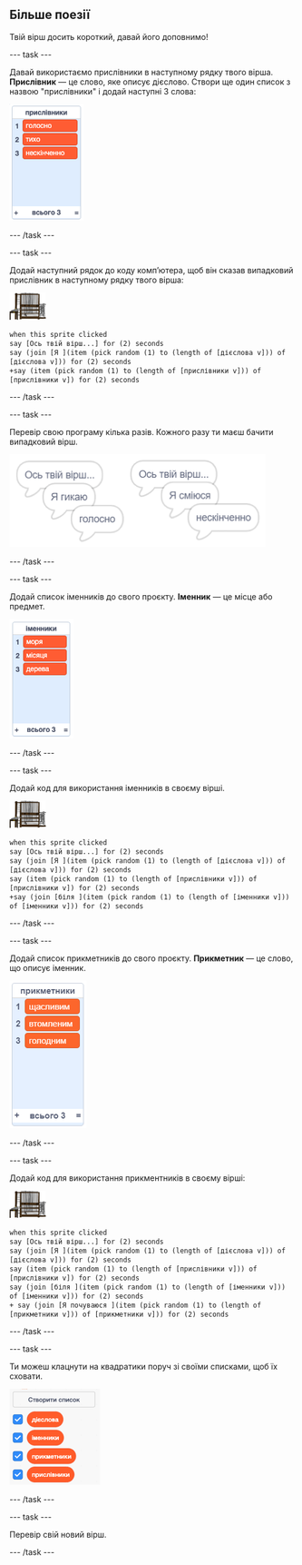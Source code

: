 ## Більше поезії

Твій вірш досить короткий, давай його доповнимо!

--- task ---

Давай використаємо прислівники в наступному рядку твого вірша. **Прислівник** — це слово, яке описує дієслово. Створи ще один список з назвою "прислівники" і додай наступні 3 слова:

![список слів "голосно", "тихо", "нескінченно"](images/poetry-adverbs.png)

--- /task ---

--- task ---

Додай наступний рядок до коду комп’ютера, щоб він сказав випадковий прислівник в наступному рядку твого вірша:

![спрайт комп’ютера](images/computer-sprite.png)

```blocks3
when this sprite clicked
say [Ось твій вірш...] for (2) seconds
say (join [Я ](item (pick random (1) to (length of [дієслова v])) of [дієслова v])) for (2) seconds
+say (item (pick random (1) to (length of [прислівники v])) of [прислівники v]) for (2) seconds
```

--- /task ---

--- task ---

Перевір свою програму кілька разів. Кожного разу ти маєш бачити випадковий вірш.

![випадкові хмарки з прислівниками](images/poetry-adverb-test.png)

--- /task ---

--- task ---

Додай список іменників до свого проєкту. **Іменник** — це місце або предмет.

![список іменників зі словами "моря", "місяця", "дерева"](images/poetry-nouns.png)

--- /task ---

--- task ---

Додай код для використання іменників в своєму вірші.

![спрайт комп’ютера](images/computer-sprite.png)

```blocks3
when this sprite clicked
say [Ось твій вірш...] for (2) seconds
say (join [Я ](item (pick random (1) to (length of [дієслова v])) of [дієслова v])) for (2) seconds
say (item (pick random (1) to (length of [прислівники v])) of [прислівники v]) for (2) seconds
+say (join [біля ](item (pick random (1) to (length of [іменники v])) of [іменники v])) for (2) seconds
```

--- /task ---

--- task ---

Додай список прикметників до свого проєкту. **Прикметник** — це слово, що описує іменник.

![список прикметників "щасливим", "втомленим", "голодним"](images/poetry-adjectives.png)

--- /task ---

--- task ---

Додай код для використання прикментників в своєму вірші:

![спрайт комп’ютера](images/computer-sprite.png)

```blocks3
when this sprite clicked
say [Ось твій вірш...] for (2) seconds
say (join [Я ](item (pick random (1) to (length of [дієслова v])) of [дієслова v])) for (2) seconds
say (item (pick random (1) to (length of [прислівники v])) of [прислівники v]) for (2) seconds
say (join [біля ](item (pick random (1) to (length of [іменники v])) of [іменники v])) for (2) seconds
+ say (join [Я почуваюся ](item (pick random (1) to (length of [прикметники v])) of [прикметники v])) for (2) seconds
```

--- /task ---

--- task ---

Ти можеш клацнути на квадратики поруч зі своїми списками, щоб їх сховати.

![змінні-списки з вибраними галочками](images/poetry-lists-tick.png)

--- /task ---

--- task ---

Перевір свій новий вірш.

--- /task ---
